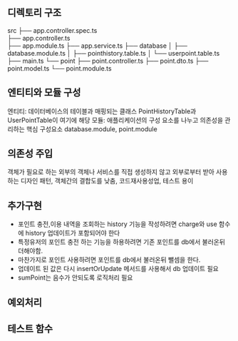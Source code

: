 ## 디렉토리 구조
src
├── app.controller.spec.ts   
├── app.controller.ts    
├── app.module.ts
├── app.service.ts
├── database
│   ├── database.module.ts
│   ├── pointhistory.table.ts
│   └── userpoint.table.ts
├── main.ts
└── point
    ├── point.controller.ts
    ├── point.dto.ts
    ├── point.model.ts
    └── point.module.ts


## 엔티티와 모듈 구성
엔티티:  데이터베이스의 테이블과 매핑되는 클래스 PointHistoryTable과 UserPointTable이 여기에 해당
모듈: 애플리케이션의 구성 요소를 나누고 의존성을 관리하는 핵심 구성요소 database.module, point.module

## 의존성 주입
객체가 필요로 하는 외부의 객체나 서비스를 직접 생성하지 않고 외부로부터 받아 사용하는 디자인 패턴, 객체간의 결합도를 낮춤, 코드재사용성업, 테스트 용이


## 추가구현
- 포인트 충전,이용 내역을 조회하는 history 기능을 작성하려면 charge와 use 함수에 history 업데이트가 포함되어야 한다 
- 특정유저의 포인트 충전 하는 기능을 하용하려면 기존 포인트를 db에서 불러온뒤 더해야함. 
- 마찬가지로 포인트 사용하려면 포인트를 db에서 불러온뒤 뺄셈을 한다. 
- 업데이트 된 값은 다시 insertOrUpdate 메서드를 사용해서 db 업데이트 필요
- sumPoint는 음수가 안되도록 로직처리 필요

## 예외처리

## 테스트 함수
